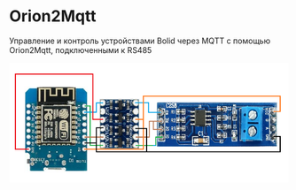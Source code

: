 # Orion2Mqtt
Управление и контроль устройствами Bolid через MQTT с помощью Orion2Mqtt, подключенными к RS485


![Orion2Mqtt](https://github.com/NagibinA/Orion2Mqtt/blob/b4249b898361cf052e9d638600fd446b706f3d21/images/orion2mqtt.png)
